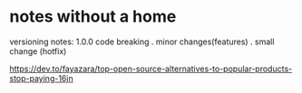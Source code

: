 # notes without a home

versioning notes:
1.0.0
code breaking . minor changes(features) . small change (hotfix)

https://dev.to/fayazara/top-open-source-alternatives-to-popular-products-stop-paying-16jn